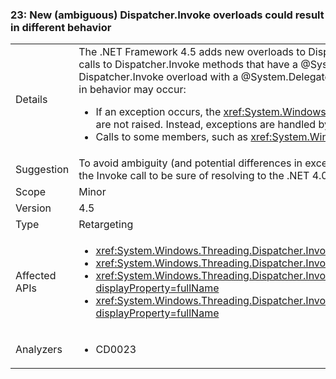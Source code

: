 ### 23: New (ambiguous) Dispatcher.Invoke overloads could result in different behavior

|   |   |
|---|---|
|Details|The .NET Framework 4.5 adds new overloads to Dispatcher.Invoke that include a parameter of type @System.Action. When existing code is recompiled, compilers may resolve calls to Dispatcher.Invoke methods that have a @System.Delegate parameter as calls to Dispatcher.Invoke methods with an @System.Action parameter. If a call to a Dispatcher.Invoke overload with a @System.Delegate parameter is resolved as a call to a Dispatcher.Invoke overload with an @System.Action parameter, the following differences in behavior may occur:<ul><li>If an exception occurs, the <xref:System.Windows.Threading.Dispatcher.UnhandledExceptionFilter> and <xref:System.Windows.Threading.Dispatcher.UnhandledException> events are not raised. Instead, exceptions are handled by the <xref:System.Threading.Tasks.TaskScheduler.UnobservedTaskException?displayProperty=name> event.</li><li>Calls to some members, such as <xref:System.Windows.Threading.DispatcherOperation.Result>, block until the operation has completed.</li></ul>|
|Suggestion|To avoid ambiguity (and potential differences in exception handling or blocking behaviors), code calling Dispatcher.Invoke can pass an empty object[] as a second parameter to the Invoke call to be sure of resolving to the .NET 4.0 method overload.|
|Scope|Minor|
|Version|4.5|
|Type|Retargeting|
|Affected APIs|<ul><li><xref:System.Windows.Threading.Dispatcher.Invoke(System.Delegate%2CSystem.Object%5B%5D)?displayProperty=fullName></li><li><xref:System.Windows.Threading.Dispatcher.Invoke(System.Delegate%2CSystem.TimeSpan%2CSystem.Object%5B%5D)?displayProperty=fullName></li><li><xref:System.Windows.Threading.Dispatcher.Invoke(System.Delegate%2CSystem.TimeSpan%2CSystem.Windows.Threading.DispatcherPriority%2CSystem.Object%5B%5D)?displayProperty=fullName></li><li><xref:System.Windows.Threading.Dispatcher.Invoke(System.Delegate%2CSystem.Windows.Threading.DispatcherPriority%2CSystem.Object%5B%5D)?displayProperty=fullName></li></ul>|
|Analyzers|<ul><li>CD0023</li></ul>|

